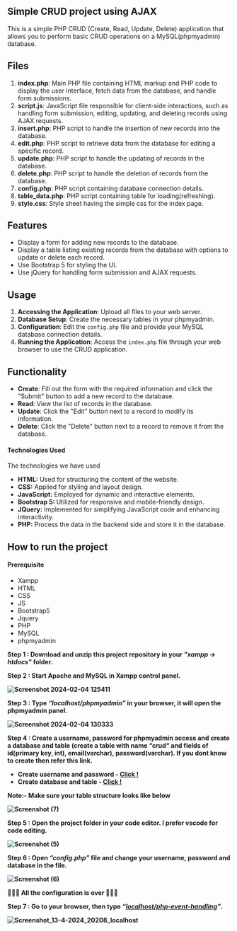 <h2>Simple CRUD project using AJAX</h2>

This is a simple PHP CRUD (Create, Read, Update, Delete) application that allows you to perform basic CRUD operations on a MySQL(phpmyadmin) database.

## Files

1. **index.php**: Main PHP file containing HTML markup and PHP code to display the user interface, fetch data from the database, and handle form submissions.
2. **script.js**: JavaScript file responsible for client-side interactions, such as handling form submission, editing, updating, and deleting records using AJAX requests.
3. **insert.php**: PHP script to handle the insertion of new records into the database.
4. **edit.php**: PHP script to retrieve data from the database for editing a specific record.
5. **update.php**: PHP script to handle the updating of records in the database.
6. **delete.php**: PHP script to handle the deletion of records from the database.
7. **config.php**: PHP script containing database connection details.
8. **table_data.php**: PHP script containing table for loading(refreshing).
9. **style.css**: Style sheet having the simple css for the index page.

## Features

- Display a form for adding new records to the database.
- Display a table listing existing records from the database with options to update or delete each record.
- Use Bootstrap 5 for styling the UI.
- Use jQuery for handling form submission and AJAX requests.

## Usage

1. **Accessing the Application**: Upload all files to your web server.
2. **Database Setup**: Create the necessary tables in your phpmyadmin.
3. **Configuration**: Edit the `config.php` file and provide your MySQL database connection details.
4. **Running the Application**: Access the `index.php` file through your web browser to use the CRUD application.

## Functionality

- **Create**: Fill out the form with the required information and click the "Submit" button to add a new record to the database.
- **Read**: View the list of records in the database.
- **Update**: Click the "Edit" button next to a record to modify its information.
- **Delete**: Click the "Delete" button next to a record to remove it from the database.

<h4>Technologies Used</h4>

The technologies we have used
<ul>
  <li><b>HTML:</b> Used for structuring the content of the website.</li>

  <li><b>CSS:</b> Applied for styling and layout design.</li>

  <li><b>JavaScript:</b> Employed for dynamic and interactive elements.</li>

  <li><b>Bootstrap 5: </b>Utilized for responsive and mobile-friendly design.</li>

  <li><b>JQuery:</b> Implemented for simplifying JavaScript code and enhancing interactivity.</li>

  <li><b>PHP:</b> Process the data in the backend side and store it in the database.</li>
</ul>

<h2>How to run the project</h2>

<h4>Prerequisite</h4>
<ul>
  <li>Xampp</li>
  
  <li>HTML</li>
  
  <li>CSS</li>
  
  <li>JS</li>
  
  <li>Bootstrap5</li>
  
  <li>Jquery</li>
  
  <li>PHP</li>
  
  <li>MySQL</li>
  
  <li>phpmyadmin</li>
</ul>


<b>Step 1 : Download and unzip this project repository in your <i>"xampp → htdocs"</i> folder.</b>

<b>Step 2 : Start Apache and MySQL in Xampp control panel. 

![Screenshot 2024-02-04 125411](https://github.com/Harishpmkumar/Portfolio_PHP_project/assets/94518989/ae1aabcd-7346-4831-b2fb-13ee331d6e77)

<b>Step 3 : Type <i>“localhost/phpmyadmin”</i> in your browser, it will open the phpmyadmin panel.</b>

![Screenshot 2024-02-04 130333](https://github.com/Harishpmkumar/Portfolio_PHP_project/assets/94518989/f4f6c1db-f6db-461a-aa03-371825f25b90)

<b>Step 4 : Create a username, password for phpmyadmin access and create a database and table (create a table with name “crud“ and fields of id(primary key, int), email(varchar), password(varchar). If you dont know to create then refer this link. </b>
<ul>
<li><b>Create username and password - </b><a href="https://www.webserver.com.my/kb/creating-user-accounts-in-phpmyadmin/">Click !</a></li>

<li><b>Create database and table - </b><a href="https://www.geeksforgeeks.org/how-to-create-a-new-database-in-phpmyadmin/">Click !</a></li>
</ul>

Note:- Make sure your table structure looks like below

![Screenshot (7)](https://github.com/Harishpmkumar/php_ajax_crud_project/assets/94518989/399200db-c2f7-407a-8b74-ac29dd49c9c8)

<b>Step 5 : Open the project folder in your code editor. I prefer vscode for code editing.</b>

![Screenshot (5)](https://github.com/Harishpmkumar/php_ajax_crud_project/assets/94518989/390676a4-844e-4e69-89cf-8ed9a9aac42d)


<b>Step 6 : Open <i>“config.php”</i> file and change your username, password and database in the file.</b>

 ![Screenshot (6)](https://github.com/Harishpmkumar/php_ajax_crud_project/assets/94518989/fbfde0ea-b9ad-4404-a580-1dd2dae9706e)


🎊🥂🎉  All the configuration is over  🎊🥂🎉

<b>Step 7 : Go to your browser, then type <i>“[localhost/php-event-handling](http://localhost/php-event-handling/index.php)”</i>.</b>

![Screenshot_13-4-2024_20208_localhost](https://github.com/Harishpmkumar/php_ajax_crud_project/assets/94518989/ec543d51-4157-43d3-bd7e-8989a493bb5b)




